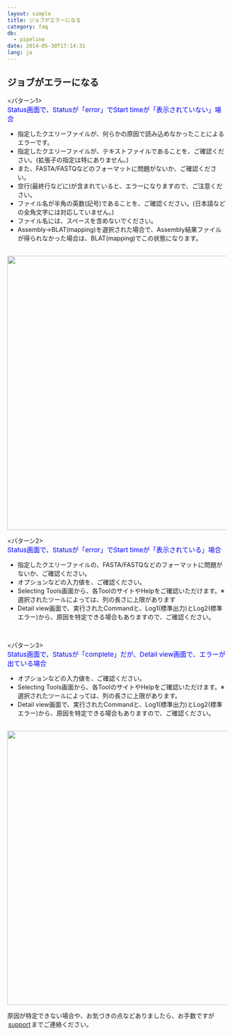 ```yaml
---
layout: simple
title: ジョブがエラーになる
category: faq
db:
  - pipeline
date: 2014-05-30T17:14:31
lang: ja
---
```


## ジョブがエラーになる

<p>
  &lt;パターン1&gt;<br><span style="font-size: 15px; color:rgb(0,0,255)">Status画面で、Statusが「error」でStart timeが「表示されていない」場合</span>
</p>
<ul>
  <li>指定したクエリーファイルが、何らかの原因で読み込めなかったことによるエラーです。</li>
  <li>指定したクエリーファイルが、<span class="red">テキストファイル</span>であることを、ご確認ください。(拡張子の指定は特にありません。)</li>
  <li>また、FASTA/FASTQなどのフォーマットに問題がないか、ご確認ください。</li>
  <li>空行(最終行などに)が含まれていると、エラーになりますので、ご注意ください。</li>
  <li>ファイル名が半角の英数(記号)であることを、ご確認ください。(日本語などの全角文字には対応していません。)</li>
  <li>ファイル名には、<span class="red">スペースを含めないでください</span>。</li>
  <li><span class="red">Assembly→BLAT(mapping)を選択された場合</span>で、Assembly結果ファイルが得られなかった場合は、BLAT(mapping)でこの状態になります。</li>
</ul><br><a href="{{ site.baseurl }}/assets/images/news/FAQ_2_1.png"><img src="{{ site.baseurl }}/assets/images/news/FAQ_2_1.png" class="alignnone" style="width: 630px;"></a><br>
<p>
  &lt;パターン2&gt;<br><span style="font-size: 15px; color:rgb(0,0,255)">Status画面で、Statusが「error」でStart timeが「表示されている」場合</span>
</p>
<ul>
  <li>指定したクエリーファイルの、FASTA/FASTQなどのフォーマットに問題がないか、ご確認ください。</li>
  <li>オプションなどの入力値を、ご確認ください。</li>
  <li>Selecting Tools画面から、各ToolのサイトやHelpをご確認いただけます。※選択されたツールによっては、列の長さに上限があります</li>
  <li>Detail view画面で、実行されたCommandと、Log1(標準出力)とLog2(標準エラー)から、原因を特定できる場合もありますので、ご確認ください。</li>
</ul><br>
<p>
  &lt;パターン3&gt;<br><span style="font-size: 15px; color:rgb(0,0,255)">Status画面で、Statusが「complete」だが、Detail view画面で、エラーが出ている場合</span></p>
<ul>
  <li>オプションなどの入力値を、ご確認ください。</li>
  <li>Selecting Tools画面から、各ToolのサイトやHelpをご確認いただけます。※選択されたツールによっては、列の長さに上限があります。</li>
  <li>Detail view画面で、実行されたCommandと、Log1(標準出力)とLog2(標準エラー)から、原因を特定できる場合もありますので、ご確認ください。</li>
</ul><br><a href="{{ site.baseurl }}/assets/images/news/FAQ_1_3.png"><img src="{{ site.baseurl }}/assets/images/news/FAQ_1_3.png" class="alignnone" style="width: 630px;"></a><br>
<p>原因が特定できない場合や、お気づきの点などありましたら、お手数ですが<a href="https://sites.google.com/a/g.nig.ac.jp/pipeline_help/home/support" style="text-decoration:underline;background-color:initial;padding-top:2px;padding-right:2px;padding-bottom:2px;padding-left:2px"><span style="font-color: #000000;">support</span></a>までご連絡ください。</p>